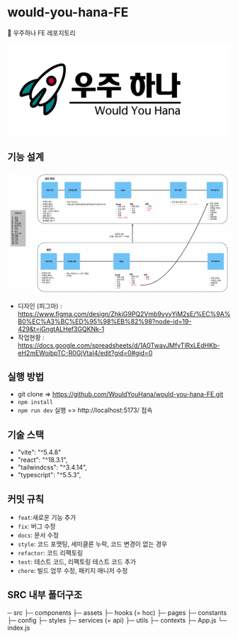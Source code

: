 # would-you-hana-FE

📂 우주하나 FE 레포지토리

![alt text](README_img/logo.png)

## 기능 설계

![alt text](README_img/image.png)

- 디자인 (피그마) : https://www.figma.com/design/ZhkiG9PQ2Vmb9yvyYiM2sE/%EC%9A%B0%EC%A3%BC%ED%95%98%EB%82%98?node-id=19-429&t=jGngtALHef3GQKNk-1
- 작업현황 : https://docs.google.com/spreadsheets/d/1A0TwavJMfvTlRxLEdHKb-eH2mEWoibpTC-R0GjVtaI4/edit?gid=0#gid=0

## 실행 방법

- git clone => https://github.com/WouldYouHana/would-you-hana-FE.git
- `npm install`
- `npm run dev` 실행 => http://localhost:5173/ 접속

## 기술 스택

- "vite": "^5.4.8" 
- "react": "^18.3.1", 
- "tailwindcss": "^3.4.14", 
- "typescript": "^5.5.3",

## 커밋 규칙

- `feat`:새로운 기능 추가
- `fix`: 버그 수정
- `docs`: 문서 수정
- `style`: 코드 포맷팅, 세미클론 누락, 코드 변경이 없는 경우
- `refactor`: 코드 리팩토링
- `test`: 테스트 코드, 리팩토링 테스트 코드 추가
- `chore`: 빌드 업무 수정, 패키지 매니저 수정

## SRC 내부 폴더구조
─ src
 ├─ components
 ├─ assets 
 ├─ hooks (= hoc)
 ├─ pages
 ├─ constants
 ├─ config
 ├─ styles
 ├─ services (= api)
 ├─ utils
 ├─ contexts
 ├─ App.js
 └─ index.js
